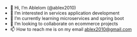 - 👋 Hi, I’m Ablelom (@ablex2010)
- 👀 I’m interested in services application development 
- 🌱 I’m currently learning microservices and spring boot 
- 💞️ I’m looking to collaborate on ecommerce projects
- 📫 How to reach me is on my email ablex2010@gmail.com

<!---
ablex2010/ablex2010 is a ✨ special ✨ repository because its `README.md` (this file) appears on your GitHub profile.
You can click the Preview link to take a look at your changes.
--->
